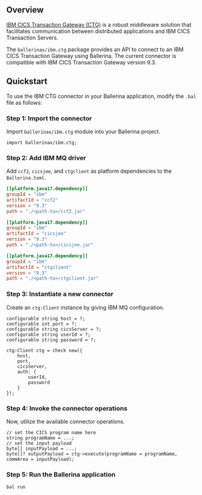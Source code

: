 ## Overview

[IBM CICS Transaction Gateway (CTG)](https://www.ibm.com/products/cics-transaction-gateway) is a robust middleware solution that facilitates communication between distributed applications and IBM CICS Transaction Servers.

The `ballerinax/ibm.ctg` package provides an API to connect to an IBM CICS Transaction Gateway using Ballerina. The current connector is compatible with IBM CICS Transaction Gateway version 9.3.

## Quickstart

To use the IBM CTG connector in your Ballerina application, modify the `.bal` file as follows:

### Step 1: Import the connector

Import `ballerinax/ibm.ctg` module into your Ballerina project.

```ballerina
import ballerinax/ibm.ctg;
```

### Step 2: Add IBM MQ driver

Add `ccf2`, `cicsjee`, and `ctgclient` as platform dependencies to the `Ballerina.toml`.

```toml
[[platform.java17.dependency]]
groupId = "ibm"
artifactId = "ccf2"
version = "9.3"
path = "./<path-to>/ccf2.jar"

[[platform.java17.dependency]]
groupId = "ibm"
artifactId = "cicsjee"
version = "9.3"
path = "./<path-to>/cicsjee.jar"

[[platform.java17.dependency]]
groupId = "ibm"
artifactId = "ctgclient"
version = "9.3"
path = "./<path-to>/ctgclient.jar"
```

### Step 3: Instantiate a new connector

Create an `ctg:Client` instance by giving IBM MQ configuration.

```ballerina
configurable string host = ?;
configurable int port = ?;
configurable string cicsServer = ?;
configurable string userId = ?;
configurable string password = ?;

ctg:Client ctg = check new({
    host,
    port,
    cicsServer,
    auth: {
        userId,
        password
    }
});
```

### Step 4: Invoke the connector operations

Now, utilize the available connector operations.

```ballerina
// set the CICS program name here
string programName = ...;
// set the input payload
byte[] inputPayload = ...;
byte[]? outputPayload = ctg->execute(programName = programName, commArea = inputPayload);
```

### Step 5: Run the Ballerina application

```shell
bal run
```
